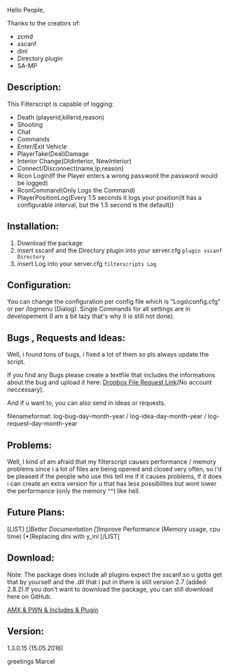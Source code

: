 Hello People,

Thanks to the creators of:
- zcmd
- sscanf
- dini
- Directory plugin
- SA-MP

## Description:

This Filterscript is capable of logging:

- Death (playerid,killerid,reason)
- Shooting
- Chat
- Commands
- Enter/Exit Vehicle
- PlayerTake(Deal)Damage
- Interior Change(Oldinterior, NewInterior)
- Connect/Disconnect(name,Ip,reason)
- Rcon Login(If the Player enters a wrong password the password would be logged)
- RconCommand(Only Logs the Command)
- PlayerPositionLog(Every 1.5 seconds it logs your position(It has a configurable interval, but the 1.5 second is the default))

## Installation:

1. Download the package
2. insert sscanf and the Directory plugin into your server.cfg `plugin sscanf Directory`
3. insert Log into your server.cfg `filterscripts Log`

## Configuration:

You can change the configuration per config file which is "Logs\config.cfg" or per /logmenu (Dialog).
Single Commands for all settings are in developement (I am a bit lazy that's why it is still not done).

## Bugs , Requests and Ideas:

Well, i found tons of bugs, i fixed a lot of them so pls always update the script.

If you find any Bugs please create a textfile that includes the informations about the bug and upload it here: [Dropbox File Request Link](https://www.dropbox.com/request/9RriFzieyZ5uyTkTKNXF)(No account neccessary).

And if u want to, you can also send in ideas or requests.

filenameformat: log-bug-day-month-year / log-idea-day-month-year / log-request-day-month-year

## Problems:

Well, I kind of am afraid that my filterscript causes performance / memory problems since i a lot of files are being opened and closed very often, so i'd be pleased if the people who use this tell me if it causes problems, if it does i can create an extra version for u that has less possibilites but wont lower the performance (only the memory ^^) like hell.

## Future Plans:
[LIST]
[*]Better Documentation
[*]Improve Performance (Memory usage, cpu time)
[*]Replacing dini with y_ini
[/LIST]

## Download:

Note: The package does include all plugins expect the sscanf.so u gotta get that by yourself and the .dll that i put in there is still version 2.7 (added 2.8.2).If you don't want to download the package, you can still download here on GitHub.

[AMX & PWN & Includes & Plugin](https://dl.dropboxusercontent.com/u/89362253/Log.zip)

## Version:
1.3.0.15 (15.05.2016)

greetings Marcel
